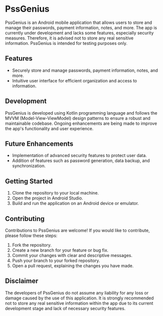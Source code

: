 # PssGenius

PssGenius is an Android mobile application that allows users to store and manage their passwords, payment information, notes, and more. The app is currently under development and lacks some features, especially security measures. Therefore, it is advised not to store any real sensitive information. PssGenius is intended for testing purposes only.

## Features

- Securely store and manage passwords, payment information, notes, and more.
- Intuitive user interface for efficient organization and access to information.

## Development

PssGenius is developed using Kotlin programming language and follows the MVVM (Model-View-ViewModel) design patterns to ensure a robust and maintainable codebase. Ongoing enhancements are being made to improve the app's functionality and user experience.

## Future Enhancements

- Implementation of advanced security features to protect user data.
- Addition of features such as password generation, data backup, and synchronization.

## Getting Started

1. Clone the repository to your local machine.
2. Open the project in Android Studio.
3. Build and run the application on an Android device or emulator.

## Contributing

Contributions to PssGenius are welcome! If you would like to contribute, please follow these steps:

1. Fork the repository.
2. Create a new branch for your feature or bug fix.
3. Commit your changes with clear and descriptive messages.
4. Push your branch to your forked repository.
5. Open a pull request, explaining the changes you have made.

## Disclaimer

The developers of PssGenius do not assume any liability for any loss or damage caused by the use of this application. It is strongly recommended not to store any real sensitive information within the app due to its current development stage and lack of necessary security features.


